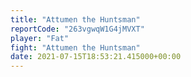 ```yaml
---
title: "Attumen the Huntsman"
reportCode: "263vgwqW1G4jMVXT"
player: "Fat"
fight: "Attumen the Huntsman"
date: 2021-07-15T18:53:21.415000+00:00
---
```

